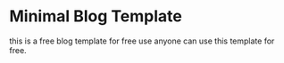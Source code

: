 
# Minimal Blog Template

this is a free blog template for free use anyone can use this template for free.



